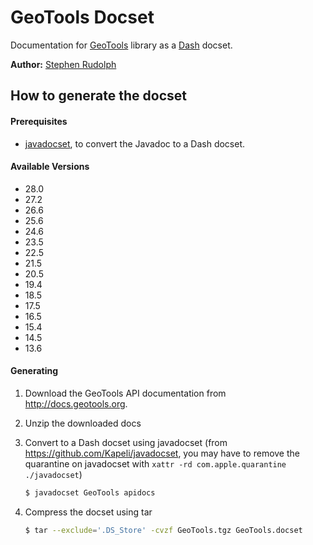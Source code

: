 # GeoTools Docset

Documentation for [GeoTools](http://www.geotools.org) library as a [Dash](http://kapeli.com/dash) docset.

**Author:** [Stephen Rudolph](https://github.com/stephenrudolph)

## How to generate the docset

#### Prerequisites
* [javadocset](https://github.com/Kapeli/javadocset), to convert the Javadoc to a Dash docset.

#### Available Versions
* 28.0
* 27.2
* 26.6
* 25.6
* 24.6
* 23.5
* 22.5
* 21.5
* 20.5
* 19.4
* 18.5
* 17.5
* 16.5
* 15.4
* 14.5
* 13.6

#### Generating
1. Download the GeoTools API documentation from http://docs.geotools.org. 
2. Unzip the downloaded docs
3. Convert to a Dash docset using javadocset (from https://github.com/Kapeli/javadocset, you may have to remove the quarantine on javadocset with `xattr -rd com.apple.quarantine ./javadocset`)

    ```bash
    $ javadocset GeoTools apidocs
    ```
4. Compress the docset using tar

    ```bash
    $ tar --exclude='.DS_Store' -cvzf GeoTools.tgz GeoTools.docset
    ```

